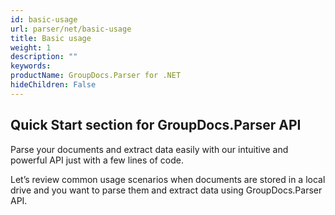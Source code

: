 ```yaml
---
id: basic-usage
url: parser/net/basic-usage
title: Basic usage
weight: 1
description: ""
keywords: 
productName: GroupDocs.Parser for .NET
hideChildren: False
---
```

## Quick Start section for GroupDocs.Parser API

Parse your documents and extract data easily with our intuitive and powerful API just with a few lines of code.

  
Let’s review common usage scenarios when documents are stored in a local drive and you want to parse them and extract data using GroupDocs.Parser API.
